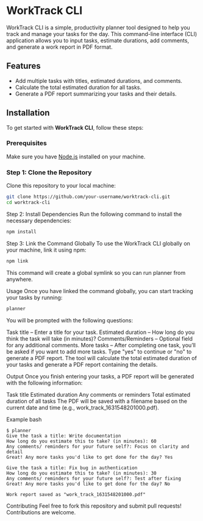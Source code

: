 # WorkTrack CLI

WorkTrack CLI is a simple, productivity planner tool designed to help you track and manage your tasks for the day. This command-line interface (CLI) application allows you to input tasks, estimate durations, add comments, and generate a work report in PDF format.

## Features

- Add multiple tasks with titles, estimated durations, and comments.
- Calculate the total estimated duration for all tasks.
- Generate a PDF report summarizing your tasks and their details.

## Installation

To get started with **WorkTrack CLI**, follow these steps:

### Prerequisites

Make sure you have [Node.js](https://nodejs.org/) installed on your machine.

### Step 1: Clone the Repository

Clone this repository to your local machine:

```bash
git clone https://github.com/your-username/worktrack-cli.git
cd worktrack-cli
```

Step 2: Install Dependencies
Run the following command to install the necessary dependencies:

```bash
npm install
```

Step 3: Link the Command Globally
To use the WorkTrack CLI globally on your machine, link it using npm:

```bash
npm link
```
This command will create a global symlink so you can run planner from anywhere.

Usage
Once you have linked the command globally, you can start tracking your tasks by running:

```bash
planner
```
You will be prompted with the following questions:

Task title – Enter a title for your task.
Estimated duration – How long do you think the task will take (in minutes)?
Comments/Reminders – Optional field for any additional comments.
More tasks – After completing one task, you’ll be asked if you want to add more tasks. Type "yes" to continue or "no" to generate a PDF report.
The tool will calculate the total estimated duration of your tasks and generate a PDF report containing the details.

Output
Once you finish entering your tasks, a PDF report will be generated with the following information:

Task title
Estimated duration
Any comments or reminders
Total estimated duration of all tasks
The PDF will be saved with a filename based on the current date and time (e.g., work_track_1631548201000.pdf).

Example
bash
```
$ planner
Give the task a title: Write documentation
How long do you estimate this to take? (in minutes): 60
Any comments/ reminders for your future self?: Focus on clarity and detail
Great! Any more tasks you'd like to get done for the day? Yes

Give the task a title: Fix bug in authentication
How long do you estimate this to take? (in minutes): 30
Any comments/ reminders for your future self?: Test after fixing
Great! Any more tasks you'd like to get done for the day? No

Work report saved as "work_track_1631548201000.pdf"
```
Contributing
Feel free to fork this repository and submit pull requests! Contributions are welcome.
